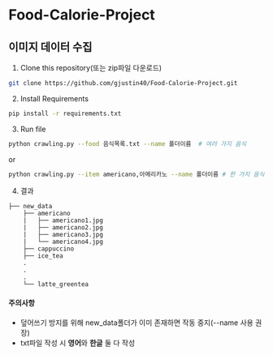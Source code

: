 # Food-Calorie-Project

## 이미지 데이터 수집
1. Clone this repository(또는 zip파일 다운로드)
```bash
git clone https://github.com/gjustin40/Food-Calorie-Project.git
```

2. Install Requirements 
```bash
pip install -r requirements.txt
```

3. Run file
```bash
python crawling.py --food 음식목록.txt --name 폴더이름  # 여러 가지 음식
```

or

```bash
python crawling.py --item americano,아메리카노 --name 폴더이름 # 한 가지 음식
```

4. 결과
```
├── new_data
    ├── americano
    |   ├── americano1.jpg
    |   ├── americano2.jpg
    |   ├── americano3.jpg
    |   └── americano4.jpg
    ├── cappuccino
    ├── ice_tea
    .
    .
    .
    └── latte_greentea
```

#### 주의사항
- 덮어쓰기 방지를 위해 new_data폴더가 이미 존재하면 작동 중지(--name 사용 권장)
- txt파일 작성 시 **영어**와 **한글** 둘 다 작성